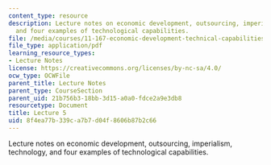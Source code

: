 ```yaml
---
content_type: resource
description: Lecture notes on economic development, outsourcing, imperialism, technology,
  and four examples of technological capabilities.
file: /media/courses/11-167-economic-development-technical-capabilities-spring-2004/8f4ea77b339ca7b7d04f8606b87b2c66_lec_5.pdf
file_type: application/pdf
learning_resource_types:
- Lecture Notes
license: https://creativecommons.org/licenses/by-nc-sa/4.0/
ocw_type: OCWFile
parent_title: Lecture Notes
parent_type: CourseSection
parent_uid: 21b756b3-18bb-3d15-a0a0-fdce2a9e3db8
resourcetype: Document
title: Lecture 5
uid: 8f4ea77b-339c-a7b7-d04f-8606b87b2c66
---
```

Lecture notes on economic development, outsourcing, imperialism, technology, and four examples of technological capabilities.
